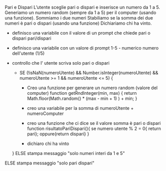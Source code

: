 Pari e Dispari
L’utente sceglie pari o dispari e inserisce un numero da 1 a 5.
Generiamo un numero random (sempre da 1 a 5) per il computer (usando una funzione).
Sommiamo i due numeri
Stabiliamo se la somma dei due numeri è pari o dispari (usando una funzione)
Dichiariamo chi ha vinto.

- definisco una variabile con il valore di un prompt che chiede pari o dispari pari/dispari <!-- sceltaUtente -->

- definisco una variabile con un valore di prompt 1-5 - numerico numero dell'utente (1/5) <!-- numeroUtente -->

- controllo che l' utente scriva solo pari o dispari

    <!-- utente può inserire solo numeri interi da 1 e 5 -->
    - SE (!isNaN(numeroUtente) && Number.isInteger(numeroUtente) && numeroUtente >= 1 && numeroUtente <= 5) {

        - Creo una funzione per generare un numero random (valore del computer) <!-- numeroComputer -->
        function getRndInteger(min, max) {
        return Math.floor(Math.random() * (max - min + 1) ) + min;
        }

        - creo una variabile per la somma di numeroUtente + numeroComputer <!-- somma -->
        

        - creo una funzione che ci dice se il valore somma è pari o dispari <!-- risultatoPariDispari -->
        function risultatoPariDispari(){
            se numero utente % 2 = 0{
                return pari};
            oppure{return dispari}
        }

        - dichiaro chi ha vinto

    }
    ELSE stampa messaggio "solo numeri interi da 1 e 5"

ELSE stampa messaggio "solo pari dispari"